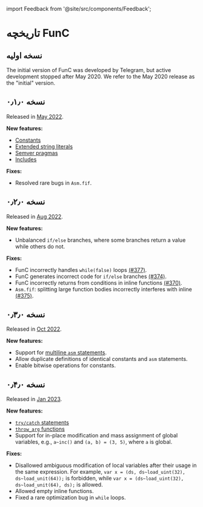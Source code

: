 import Feedback from '@site/src/components/Feedback';

# تاریخچه FunC

## نسخه اولیه

The initial version of FunC was developed by Telegram, but active development stopped after May 2020.
We refer to the May 2020 release as the "initial" version.

## نسخه ۰٫۱٫۰

Released in [May 2022](https://github.com/ton-blockchain/ton/releases/tag/v2022.05/).

**New features:**

- [Constants](/v3/documentation/smart-contracts/func/docs/literals_identifiers#constants/)
- [Extended string literals](/v3/documentation/smart-contracts/func/docs/literals_identifiers#string-literals/)
- [Semver pragmas](/v3/documentation/smart-contracts/func/docs/compiler_directives#pragma-version/)
- [Includes](/v3/documentation/smart-contracts/func/docs/compiler_directives#pragma-version/)

**Fixes:**

- Resolved rare bugs in `Asm.fif`.

## نسخه ۰٫۲٫۰

Released in [Aug 2022](https://github.com/ton-blockchain/ton/releases/tag/v2022.08/).

**New features:**

- Unbalanced `if/else` branches, where some branches return a value while others do not.

**Fixes:**

- FunC incorrectly handles `while(false)` loops [(#377)](https://github.com/ton-blockchain/ton/issues/377/).
- FunC generates incorrect code for `if/else` branches [(#374)](https://github.com/ton-blockchain/ton/issues/374/).
- FunC incorrectly returns from conditions in inline functions [(#370)](https://github.com/ton-blockchain/ton/issues/370/).
- `Asm.fif`: splitting large function bodies incorrectly interferes with inline [(#375)](https://github.com/ton-blockchain/ton/issues/375/).

## نسخه ۰٫۳٫۰

Released in [Oct 2022](https://github.com/ton-blockchain/ton/releases/tag/v2022.10/).

**New features:**

- Support for [multiline `asm` statements](/v3/documentation/smart-contracts/func/docs/functions#multiline-asms).
- Allow duplicate definitions of identical constants and `asm` statements.
- Enable bitwise operations for constants.

## نسخه ۰٫۴٫۰

Released in [Jan 2023](https://github.com/ton-blockchain/ton/releases/tag/v2023.01/).

**New features:**

- [`try/catch` statements](/v3/documentation/smart-contracts/func/docs/statements#try-catch-statements)
- [`throw_arg` functions](/v3/documentation/smart-contracts/func/docs/builtins#throwing-exceptions)
- Support for in-place modification and mass assignment of global variables, e.g., `a~inc()` and `(a, b) = (3, 5)`, where `a` is global.

**Fixes:**

- Disallowed ambiguous modification of local variables after their usage in the same expression. For example, `var x = (ds, ds~load_uint(32), ds~load_unit(64));` is forbidden, while `var x = (ds~load_uint(32), ds~load_unit(64), ds);` is allowed.
- Allowed empty inline functions.
- Fixed a rare optimization bug in `while` loops.

<Feedback />

